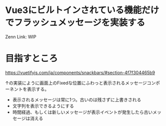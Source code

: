 # Vue3にビルトインされている機能だけでフラッシュメッセージを実装する

Zenn Link: WIP

# 目指すところ

https://vuetifyjs.com/ja/components/snackbars/#section-4f7f304465b9

↑の実装にように画面上のFixedな位置にふわっと表示されるメッセージコンポーネントを表示する。

- 表示されるメッセージは常に1つ。古いのは残さずに上書きされる
- 文字列を表示できるようにする
- 時間経過、もしくは新しいメッセージが表示イベントが発生したら古いメッセージは消える
